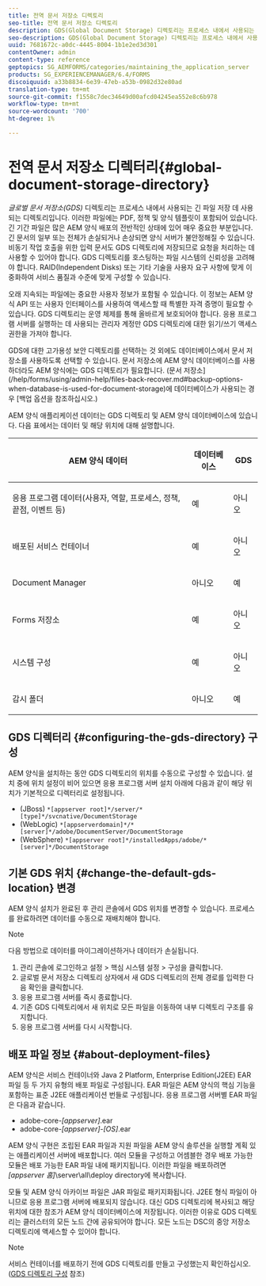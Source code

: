 ```yaml
---
title: 전역 문서 저장소 디렉토리
seo-title: 전역 문서 저장소 디렉토리
description: GDS(Global Document Storage) 디렉토리는 프로세스 내에서 사용되는 긴 파일 저장에 사용되는 디렉토리입니다.
seo-description: GDS(Global Document Storage) 디렉토리는 프로세스 내에서 사용되는 긴 파일 저장에 사용되는 디렉토리입니다.
uuid: 7681672c-a0dc-4445-8004-1b1e2ed3d301
contentOwner: admin
content-type: reference
geptopics: SG_AEMFORMS/categories/maintaining_the_application_server
products: SG_EXPERIENCEMANAGER/6.4/FORMS
discoiquuid: a33b8834-6e39-47eb-a53b-0982d32e80ad
translation-type: tm+mt
source-git-commit: f1558c7dec34649d00afcd04245ea552e8c6b978
workflow-type: tm+mt
source-wordcount: '700'
ht-degree: 1%

---
```



# 전역 문서 저장소 디렉터리{#global-document-storage-directory}

*글로벌 문서 저장소(GDS)* 디렉토리는 프로세스 내에서 사용되는 긴 파일 저장 데 사용되는 디렉토리입니다. 이러한 파일에는 PDF, 정책 및 양식 템플릿이 포함되어 있습니다. 긴 기간 파일은 많은 AEM 양식 배포의 전반적인 상태에 있어 매우 중요한 부분입니다. 긴 문서의 일부 또는 전체가 손실되거나 손상되면 양식 서버가 불안정해질 수 있습니다. 비동기 작업 호출을 위한 입력 문서도 GDS 디렉토리에 저장되므로 요청을 처리하는 데 사용할 수 있어야 합니다. GDS 디렉토리를 호스팅하는 파일 시스템의 신뢰성을 고려해야 합니다. RAID(Independent Disks) 또는 기타 기술을 사용자 요구 사항에 맞게 이중화하여 서비스 품질과 수준에 맞게 구성할 수 있습니다.

오래 지속되는 파일에는 중요한 사용자 정보가 포함될 수 있습니다. 이 정보는 AEM 양식 API 또는 사용자 인터페이스를 사용하여 액세스할 때 특별한 자격 증명이 필요할 수 있습니다. GDS 디렉토리는 운영 체제를 통해 올바르게 보호되어야 합니다. 응용 프로그램 서버를 실행하는 데 사용되는 관리자 계정만 GDS 디렉토리에 대한 읽기/쓰기 액세스 권한을 가져야 합니다.

GDS에 대한 고가용성 보안 디렉토리를 선택하는 것 외에도 데이터베이스에서 문서 저장소를 사용하도록 선택할 수 있습니다. 문서 저장소에 AEM 양식 데이터베이스를 사용하더라도 AEM 양식에는 GDS 디렉토리가 필요합니다. (문서 저장소](/help/forms/using/admin-help/files-back-recover.md#backup-options-when-database-is-used-for-document-storage)에 데이터베이스가 사용되는 경우 [백업 옵션을 참조하십시오.)

AEM 양식 애플리케이션 데이터는 GDS 디렉토리 및 AEM 양식 데이터베이스에 있습니다. 다음 표에서는 데이터 및 해당 위치에 대해 설명합니다.

<table> 
 <thead> 
  <tr> 
   <th><p>AEM 양식 데이터</p></th> 
   <th><p>데이터베이스</p></th> 
   <th><p>GDS</p></th> 
  </tr> 
 </thead> 
 <tbody>
  <tr> 
   <td><p>응용 프로그램 데이터(사용자, 역할, 프로세스, 정책, 끝점, 이벤트 등)</p></td> 
   <td><p>예</p></td> 
   <td><p>아니오</p></td> 
  </tr> 
  <tr> 
   <td><p>배포된 서비스 컨테이너</p></td> 
   <td><p>예</p></td> 
   <td><p>아니오</p></td> 
  </tr> 
  <tr> 
   <td><p>Document Manager </p></td> 
   <td><p>아니오</p></td> 
   <td><p>예</p></td> 
  </tr> 
  <tr> 
   <td><p>Forms 저장소</p></td> 
   <td><p>예</p></td> 
   <td><p>아니오</p></td> 
  </tr> 
  <tr> 
   <td><p>시스템 구성</p></td> 
   <td><p>예</p></td> 
   <td><p>아니오</p></td> 
  </tr> 
  <tr> 
   <td><p>감시 폴더</p></td> 
   <td><p>아니오</p></td> 
   <td><p>예</p></td> 
  </tr> 
 </tbody> 
</table>

## GDS 디렉터리 {#configuring-the-gds-directory} 구성

AEM 양식을 설치하는 동안 GDS 디렉토리의 위치를 수동으로 구성할 수 있습니다. 설치 중에 위치 설정이 비어 있으면 응용 프로그램 서버 설치 아래에 다음과 같이 해당 위치가 기본적으로 디렉터리로 설정됩니다.

* (JBoss) `*[appserver root]*/server/*[type]*/svcnative/DocumentStorage`
* (WebLogic) `*[appserverdomain]*/*[server]*/adobe/DocumentServer/DocumentStorage`
* (WebSphere) `*[appserver root]*/installedApps/adobe/*[server]*/DocumentStorage`

## 기본 GDS 위치 {#change-the-default-gds-location} 변경

AEM 양식 설치가 완료된 후 관리 콘솔에서 GDS 위치를 변경할 수 있습니다. 프로세스를 완료하려면 데이터를 수동으로 재배치해야 합니다.

>[!NOTE]
>
>다음 방법으로 데이터를 마이그레이션하거나 데이터가 손실됩니다.

1. 관리 콘솔에 로그인하고 설정 > 핵심 시스템 설정 > 구성을 클릭합니다.
1. 글로벌 문서 저장소 디렉토리 상자에서 새 GDS 디렉토리의 전체 경로를 입력한 다음 확인을 클릭합니다.
1. 응용 프로그램 서버를 즉시 종료합니다.
1. 기존 GDS 디렉토리에서 새 위치로 모든 파일을 이동하여 내부 디렉토리 구조를 유지합니다.
1. 응용 프로그램 서버를 다시 시작합니다.

## 배포 파일 정보 {#about-deployment-files}

AEM 양식은 서비스 컨테이너와 Java 2 Platform, Enterprise Edition(J2EE) EAR 파일 등 두 가지 유형의 배포 파일로 구성됩니다. EAR 파일은 AEM 양식의 핵심 기능을 포함하는 표준 J2EE 애플리케이션 번들로 구성됩니다. 응용 프로그램 서버별 EAR 파일은 다음과 같습니다.

* adobe-core-*[appserver]*.ear
* adobe-core-*[appserver]*-*[OS]*.ear

AEM 양식 구현은 조립된 EAR 파일과 지원 파일을 AEM 양식 솔루션을 실행할 계획 있는 애플리케이션 서버에 배포합니다. 여러 모듈을 구성하고 어셈블한 경우 배포 가능한 모듈은 배포 가능한 EAR 파일 내에 패키지됩니다. 이러한 파일을 배포하려면 *[appserver 홈]*\server\all\deploy directory에 복사합니다.

모듈 및 AEM 양식 아카이브 파일은 JAR 파일로 패키지화됩니다. J2EE 형식 파일이 아니므로 응용 프로그램 서버에 배포되지 않습니다. 대신 GDS 디렉토리에 복사되고 해당 위치에 대한 참조가 AEM 양식 데이터베이스에 저장됩니다. 이러한 이유로 GDS 디렉토리는 클러스터의 모든 노드 간에 공유되어야 합니다. 모든 노드는 DSC의 중앙 저장소 디렉토리에 액세스할 수 있어야 합니다.

>[!NOTE]
>
>서비스 컨테이너를 배포하기 전에 GDS 디렉토리를 만들고 구성했는지 확인하십시오. ([GDS 디렉토리 구성](global-document-storage-directory.md#configuring-the-gds-directory) 참조)

